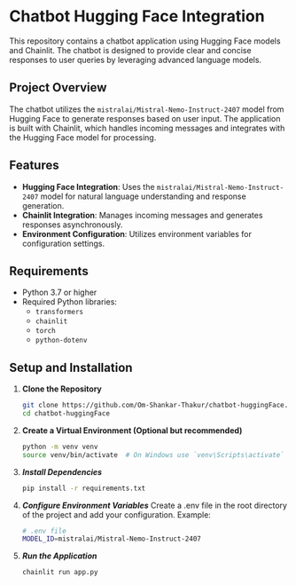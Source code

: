 # Chatbot Hugging Face Integration

This repository contains a chatbot application using Hugging Face models and Chainlit. The chatbot is designed to provide clear and concise responses to user queries by leveraging advanced language models.

## Project Overview

The chatbot utilizes the `mistralai/Mistral-Nemo-Instruct-2407` model from Hugging Face to generate responses based on user input. The application is built with Chainlit, which handles incoming messages and integrates with the Hugging Face model for processing.

## Features

- **Hugging Face Integration**: Uses the `mistralai/Mistral-Nemo-Instruct-2407` model for natural language understanding and response generation.
- **Chainlit Integration**: Manages incoming messages and generates responses asynchronously.
- **Environment Configuration**: Utilizes environment variables for configuration settings.

## Requirements

- Python 3.7 or higher
- Required Python libraries:
  - `transformers`
  - `chainlit`
  - `torch`
  - `python-dotenv`

## Setup and Installation

1. **Clone the Repository**

   ```bash
   git clone https://github.com/Om-Shankar-Thakur/chatbot-huggingFace.git
   cd chatbot-huggingFace


2. **Create a Virtual Environment (Optional but recommended)**

    ```bash
    python -m venv venv
    source venv/bin/activate  # On Windows use `venv\Scripts\activate`

3. ***Install Dependencies***

    ```bash
    pip install -r requirements.txt

4. ***Configure Environment Variables***
Create a .env file in the root directory of the project and add your configuration. Example:
    ```bash
    # .env file
    MODEL_ID=mistralai/Mistral-Nemo-Instruct-2407

5. ***Run the Application***
   
    ```bash
    chainlit run app.py
